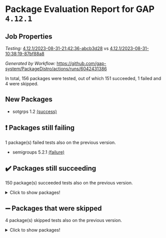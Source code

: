 # Package Evaluation Report for GAP `4.12.1`

## Job Properties

*Testing:* [4.12.1/2023-08-31-21:42:36-abcb3d28](https://github.com/gap-system/PackageDistro/blob/data/reports/4.12.1/2023-08-31-21:42:36-abcb3d28) vs [4.12.1/2023-08-31-10:38:19-87bf88a8](https://github.com/gap-system/PackageDistro/blob/data/reports/4.12.1/2023-08-31-10:38:19-87bf88a8)

*Generated by Workflow:* https://github.com/gap-system/PackageDistro/actions/runs/6042431386

In total, 156 packages were tested, out of which 151 succeeded, 1 failed and 4 were skipped.

## New Packages

- sotgrps 1.2 [(success)](https://github.com/gap-system/PackageDistro/actions/runs/6042431386/job/16397876868)

## :exclamation: Packages still failing

1 package(s) failed tests also on the previous version.
- semigroups 5.2.1 [(failure)](https://github.com/gap-system/PackageDistro/actions/runs/6042431386/job/16397875006)

## :heavy_check_mark: Packages still succeeding

150 package(s) succeeded tests also on the previous version.
<details><summary>Click to show packages!</summary>

- 4ti2interface 2023.02-04 [(success)](https://github.com/gap-system/PackageDistro/actions/runs/6042431386/job/16397854877)
- ace 5.6.2 [(success)](https://github.com/gap-system/PackageDistro/actions/runs/6042431386/job/16397855082)
- aclib 1.3.2 [(success)](https://github.com/gap-system/PackageDistro/actions/runs/6042431386/job/16397855217)
- agt 0.3.1 [(success)](https://github.com/gap-system/PackageDistro/actions/runs/6042431386/job/16397855353)
- alnuth 3.2.1 [(success)](https://github.com/gap-system/PackageDistro/actions/runs/6042431386/job/16397855507)
- anupq 3.3.0 [(success)](https://github.com/gap-system/PackageDistro/actions/runs/6042431386/job/16397855669)
- atlasrep 2.1.6 [(success)](https://github.com/gap-system/PackageDistro/actions/runs/6042431386/job/16397855826)
- autodoc 2023.06.19 [(success)](https://github.com/gap-system/PackageDistro/actions/runs/6042431386/job/16397855986)
- automata 1.15 [(success)](https://github.com/gap-system/PackageDistro/actions/runs/6042431386/job/16397856122)
- automgrp 1.3.2 [(success)](https://github.com/gap-system/PackageDistro/actions/runs/6042431386/job/16397856257)
- autpgrp 1.11 [(success)](https://github.com/gap-system/PackageDistro/actions/runs/6042431386/job/16397856390)
- cap 2023.08-18 [(success)](https://github.com/gap-system/PackageDistro/actions/runs/6042431386/job/16397856533)
- caratinterface 2.3.5 [(success)](https://github.com/gap-system/PackageDistro/actions/runs/6042431386/job/16397856667)
- cddinterface 2022.11.01 [(success)](https://github.com/gap-system/PackageDistro/actions/runs/6042431386/job/16397856819)
- circle 1.6.6 [(success)](https://github.com/gap-system/PackageDistro/actions/runs/6042431386/job/16397856997)
- classicpres 1.22 [(success)](https://github.com/gap-system/PackageDistro/actions/runs/6042431386/job/16397857114)
- cohomolo 1.6.11 [(success)](https://github.com/gap-system/PackageDistro/actions/runs/6042431386/job/16397857278)
- congruence 1.2.5 [(success)](https://github.com/gap-system/PackageDistro/actions/runs/6042431386/job/16397857443)
- corelg 1.56 [(success)](https://github.com/gap-system/PackageDistro/actions/runs/6042431386/job/16397857609)
- crime 1.6 [(success)](https://github.com/gap-system/PackageDistro/actions/runs/6042431386/job/16397857761)
- crisp 1.4.6 [(success)](https://github.com/gap-system/PackageDistro/actions/runs/6042431386/job/16397857919)
- crypting 0.10.4 [(success)](https://github.com/gap-system/PackageDistro/actions/runs/6042431386/job/16397858056)
- cryst 4.1.26 [(success)](https://github.com/gap-system/PackageDistro/actions/runs/6042431386/job/16397858190)
- crystcat 1.1.10 [(success)](https://github.com/gap-system/PackageDistro/actions/runs/6042431386/job/16397858313)
- ctbllib 1.3.6 [(success)](https://github.com/gap-system/PackageDistro/actions/runs/6042431386/job/16397858454)
- cubefree 1.19 [(success)](https://github.com/gap-system/PackageDistro/actions/runs/6042431386/job/16397858603)
- curlinterface 2.3.2 [(success)](https://github.com/gap-system/PackageDistro/actions/runs/6042431386/job/16397858739)
- cvec 2.8.1 [(success)](https://github.com/gap-system/PackageDistro/actions/runs/6042431386/job/16397858873)
- datastructures 0.3.0 [(success)](https://github.com/gap-system/PackageDistro/actions/runs/6042431386/job/16397858996)
- deepthought 1.0.6 [(success)](https://github.com/gap-system/PackageDistro/actions/runs/6042431386/job/16397859151)
- design 1.8 [(success)](https://github.com/gap-system/PackageDistro/actions/runs/6042431386/job/16397859290)
- difsets 2.3.1 [(success)](https://github.com/gap-system/PackageDistro/actions/runs/6042431386/job/16397859432)
- digraphs 1.6.2 [(success)](https://github.com/gap-system/PackageDistro/actions/runs/6042431386/job/16397859557)
- edim 1.3.7 [(success)](https://github.com/gap-system/PackageDistro/actions/runs/6042431386/job/16397859695)
- example 4.3.4 [(success)](https://github.com/gap-system/PackageDistro/actions/runs/6042431386/job/16397859847)
- examplesforhomalg 2023.08-01 [(success)](https://github.com/gap-system/PackageDistro/actions/runs/6042431386/job/16397860018)
- factint 1.6.3 [(success)](https://github.com/gap-system/PackageDistro/actions/runs/6042431386/job/16397860212)
- ferret 1.0.9 [(success)](https://github.com/gap-system/PackageDistro/actions/runs/6042431386/job/16397860418)
- fga 1.5.0 [(success)](https://github.com/gap-system/PackageDistro/actions/runs/6042431386/job/16397860563)
- fining 1.5.6 [(success)](https://github.com/gap-system/PackageDistro/actions/runs/6042431386/job/16397860731)
- float 1.0.3 [(success)](https://github.com/gap-system/PackageDistro/actions/runs/6042431386/job/16397860877)
- format 1.4.3 [(success)](https://github.com/gap-system/PackageDistro/actions/runs/6042431386/job/16397861039)
- forms 1.2.9 [(success)](https://github.com/gap-system/PackageDistro/actions/runs/6042431386/job/16397861186)
- fplsa 1.2.6 [(success)](https://github.com/gap-system/PackageDistro/actions/runs/6042431386/job/16397861386)
- fr 2.4.12 [(success)](https://github.com/gap-system/PackageDistro/actions/runs/6042431386/job/16397861694)
- francy 2.0.3 [(success)](https://github.com/gap-system/PackageDistro/actions/runs/6042431386/job/16397861879)
- fwtree 1.3 [(success)](https://github.com/gap-system/PackageDistro/actions/runs/6042431386/job/16397862039)
- gapdoc 1.6.6 [(success)](https://github.com/gap-system/PackageDistro/actions/runs/6042431386/job/16397862230)
- gauss 2023.02-04 [(success)](https://github.com/gap-system/PackageDistro/actions/runs/6042431386/job/16397862588)
- gaussforhomalg 2023.08-01 [(success)](https://github.com/gap-system/PackageDistro/actions/runs/6042431386/job/16397862771)
- gbnp 1.0.5 [(success)](https://github.com/gap-system/PackageDistro/actions/runs/6042431386/job/16397862975)
- generalizedmorphismsforcap 2023.08-02 [(success)](https://github.com/gap-system/PackageDistro/actions/runs/6042431386/job/16397863146)
- genss 1.6.8 [(success)](https://github.com/gap-system/PackageDistro/actions/runs/6042431386/job/16397863329)
- gradedmodules 2023.08-01 [(success)](https://github.com/gap-system/PackageDistro/actions/runs/6042431386/job/16397863485)
- gradedringforhomalg 2023.08-01 [(success)](https://github.com/gap-system/PackageDistro/actions/runs/6042431386/job/16397863663)
- grape 4.9.0 [(success)](https://github.com/gap-system/PackageDistro/actions/runs/6042431386/job/16397863859)
- groupoids 1.73 [(success)](https://github.com/gap-system/PackageDistro/actions/runs/6042431386/job/16397864022)
- grpconst 2.6.4 [(success)](https://github.com/gap-system/PackageDistro/actions/runs/6042431386/job/16397864179)
- guarana 0.96.3 [(success)](https://github.com/gap-system/PackageDistro/actions/runs/6042431386/job/16397864336)
- guava 3.18 [(success)](https://github.com/gap-system/PackageDistro/actions/runs/6042431386/job/16397864520)
- hap 1.58 [(success)](https://github.com/gap-system/PackageDistro/actions/runs/6042431386/job/16397864704)
- hapcryst 0.1.15 [(success)](https://github.com/gap-system/PackageDistro/actions/runs/6042431386/job/16397864852)
- hecke 1.5.3 [(success)](https://github.com/gap-system/PackageDistro/actions/runs/6042431386/job/16397865077)
- help 3.5 [(success)](https://github.com/gap-system/PackageDistro/actions/runs/6042431386/job/16397865241)
- homalg 2023.08-01 [(success)](https://github.com/gap-system/PackageDistro/actions/runs/6042431386/job/16397865401)
- homalgtocas 2023.08-01 [(success)](https://github.com/gap-system/PackageDistro/actions/runs/6042431386/job/16397865575)
- idrel 2.45 [(success)](https://github.com/gap-system/PackageDistro/actions/runs/6042431386/job/16397865773)
- images 1.3.1 [(success)](https://github.com/gap-system/PackageDistro/actions/runs/6042431386/job/16397865947)
- intpic 0.3.0 [(success)](https://github.com/gap-system/PackageDistro/actions/runs/6042431386/job/16397866112)
- io 4.8.1 [(success)](https://github.com/gap-system/PackageDistro/actions/runs/6042431386/job/16397866274)
- io_forhomalg 2023.02-04 [(success)](https://github.com/gap-system/PackageDistro/actions/runs/6042431386/job/16397866447)
- irredsol 1.4.4 [(success)](https://github.com/gap-system/PackageDistro/actions/runs/6042431386/job/16397866646)
- json 2.1.1 [(success)](https://github.com/gap-system/PackageDistro/actions/runs/6042431386/job/16397866817)
- jupyterkernel 1.5.0 [(success)](https://github.com/gap-system/PackageDistro/actions/runs/6042431386/job/16397866993)
- jupyterviz 1.5.6 [(success)](https://github.com/gap-system/PackageDistro/actions/runs/6042431386/job/16397867201)
- kan 1.36 [(success)](https://github.com/gap-system/PackageDistro/actions/runs/6042431386/job/16397867386)
- kbmag 1.5.11 [(success)](https://github.com/gap-system/PackageDistro/actions/runs/6042431386/job/16397867580)
- laguna 3.9.6 [(success)](https://github.com/gap-system/PackageDistro/actions/runs/6042431386/job/16397867780)
- liealgdb 2.2.1 [(success)](https://github.com/gap-system/PackageDistro/actions/runs/6042431386/job/16397867983)
- liepring 2.8 [(success)](https://github.com/gap-system/PackageDistro/actions/runs/6042431386/job/16397868170)
- liering 2.4.2 [(success)](https://github.com/gap-system/PackageDistro/actions/runs/6042431386/job/16397868329)
- linearalgebraforcap 2023.08-08 [(success)](https://github.com/gap-system/PackageDistro/actions/runs/6042431386/job/16397868527)
- localizeringforhomalg 2023.08-01 [(success)](https://github.com/gap-system/PackageDistro/actions/runs/6042431386/job/16397868704)
- loops 3.4.3 [(success)](https://github.com/gap-system/PackageDistro/actions/runs/6042431386/job/16397868849)
- lpres 1.0.3 [(success)](https://github.com/gap-system/PackageDistro/actions/runs/6042431386/job/16397869045)
- majoranaalgebras 1.5.1 [(success)](https://github.com/gap-system/PackageDistro/actions/runs/6042431386/job/16397869246)
- mapclass 1.4.6 [(success)](https://github.com/gap-system/PackageDistro/actions/runs/6042431386/job/16397869424)
- matgrp 0.70 [(success)](https://github.com/gap-system/PackageDistro/actions/runs/6042431386/job/16397869599)
- matricesforhomalg 2023.08-01 [(success)](https://github.com/gap-system/PackageDistro/actions/runs/6042431386/job/16397869785)
- modisom 2.5.4 [(success)](https://github.com/gap-system/PackageDistro/actions/runs/6042431386/job/16397870020)
- modulepresentationsforcap 2023.08-03 [(success)](https://github.com/gap-system/PackageDistro/actions/runs/6042431386/job/16397870187)
- modules 2023.08-01 [(success)](https://github.com/gap-system/PackageDistro/actions/runs/6042431386/job/16397870355)
- monoidalcategories 2023.08-11 [(success)](https://github.com/gap-system/PackageDistro/actions/runs/6042431386/job/16397870536)
- nconvex 2022.09-01 [(success)](https://github.com/gap-system/PackageDistro/actions/runs/6042431386/job/16397870751)
- nilmat 1.4.2 [(success)](https://github.com/gap-system/PackageDistro/actions/runs/6042431386/job/16397870947)
- nock 1.5 [(success)](https://github.com/gap-system/PackageDistro/actions/runs/6042431386/job/16397871099)
- normalizinterface 1.3.6 [(success)](https://github.com/gap-system/PackageDistro/actions/runs/6042431386/job/16397871298)
- nq 2.5.10 [(success)](https://github.com/gap-system/PackageDistro/actions/runs/6042431386/job/16397871489)
- numericalsgps 1.3.1 [(success)](https://github.com/gap-system/PackageDistro/actions/runs/6042431386/job/16397871631)
- openmath 11.5.3 [(success)](https://github.com/gap-system/PackageDistro/actions/runs/6042431386/job/16397871797)
- orb 4.9.0 [(success)](https://github.com/gap-system/PackageDistro/actions/runs/6042431386/job/16397871963)
- packagemanager 1.4.1 [(success)](https://github.com/gap-system/PackageDistro/actions/runs/6042431386/job/16397872095)
- patternclass 2.4.3 [(success)](https://github.com/gap-system/PackageDistro/actions/runs/6042431386/job/16397872244)
- permut 2.0.4 [(success)](https://github.com/gap-system/PackageDistro/actions/runs/6042431386/job/16397872395)
- polenta 1.3.10 [(success)](https://github.com/gap-system/PackageDistro/actions/runs/6042431386/job/16397872521)
- polymaking 0.8.6 [(success)](https://github.com/gap-system/PackageDistro/actions/runs/6042431386/job/16397872638)
- primgrp 3.4.4 [(success)](https://github.com/gap-system/PackageDistro/actions/runs/6042431386/job/16397872741)
- profiling 2.5.4 [(success)](https://github.com/gap-system/PackageDistro/actions/runs/6042431386/job/16397872840)
- qpa 1.34 [(success)](https://github.com/gap-system/PackageDistro/actions/runs/6042431386/job/16397872973)
- quagroup 1.8.3 [(success)](https://github.com/gap-system/PackageDistro/actions/runs/6042431386/job/16397873074)
- radiroot 2.9 [(success)](https://github.com/gap-system/PackageDistro/actions/runs/6042431386/job/16397873225)
- rcwa 4.7.1 [(success)](https://github.com/gap-system/PackageDistro/actions/runs/6042431386/job/16397873445)
- rds 1.8 [(success)](https://github.com/gap-system/PackageDistro/actions/runs/6042431386/job/16397873601)
- recog 1.4.2 [(success)](https://github.com/gap-system/PackageDistro/actions/runs/6042431386/job/16397873724)
- repndecomp 1.3.0 [(success)](https://github.com/gap-system/PackageDistro/actions/runs/6042431386/job/16397873903)
- repsn 3.1.1 [(success)](https://github.com/gap-system/PackageDistro/actions/runs/6042431386/job/16397874102)
- resclasses 4.7.3 [(success)](https://github.com/gap-system/PackageDistro/actions/runs/6042431386/job/16397874305)
- ringsforhomalg 2023.08-01 [(success)](https://github.com/gap-system/PackageDistro/actions/runs/6042431386/job/16397874483)
- sco 2023.08-01 [(success)](https://github.com/gap-system/PackageDistro/actions/runs/6042431386/job/16397874631)
- scscp 2.4.1 [(success)](https://github.com/gap-system/PackageDistro/actions/runs/6042431386/job/16397874818)
- sglppow 2.3 [(success)](https://github.com/gap-system/PackageDistro/actions/runs/6042431386/job/16397875196)
- sgpviz 0.999.5 [(success)](https://github.com/gap-system/PackageDistro/actions/runs/6042431386/job/16397875386)
- simpcomp 2.1.14 [(success)](https://github.com/gap-system/PackageDistro/actions/runs/6042431386/job/16397875589)
- singular 2023.02.09 [(success)](https://github.com/gap-system/PackageDistro/actions/runs/6042431386/job/16397875760)
- sl2reps 1.1 [(success)](https://github.com/gap-system/PackageDistro/actions/runs/6042431386/job/16397875951)
- sla 1.5.3 [(success)](https://github.com/gap-system/PackageDistro/actions/runs/6042431386/job/16397876119)
- smallgrp 1.5.3 [(success)](https://github.com/gap-system/PackageDistro/actions/runs/6042431386/job/16397876302)
- smallsemi 0.6.13 [(success)](https://github.com/gap-system/PackageDistro/actions/runs/6042431386/job/16397876444)
- sonata 2.9.6 [(success)](https://github.com/gap-system/PackageDistro/actions/runs/6042431386/job/16397876586)
- sophus 1.27 [(success)](https://github.com/gap-system/PackageDistro/actions/runs/6042431386/job/16397876733)
- spinsym 1.5.2 [(success)](https://github.com/gap-system/PackageDistro/actions/runs/6042431386/job/16397877024)
- standardff 0.9.4 [(success)](https://github.com/gap-system/PackageDistro/actions/runs/6042431386/job/16397877232)
- symbcompcc 1.3.2 [(success)](https://github.com/gap-system/PackageDistro/actions/runs/6042431386/job/16397877378)
- thelma 1.3 [(success)](https://github.com/gap-system/PackageDistro/actions/runs/6042431386/job/16397877523)
- tomlib 1.2.9 [(success)](https://github.com/gap-system/PackageDistro/actions/runs/6042431386/job/16397877665)
- toolsforhomalg 2023.07-01 [(success)](https://github.com/gap-system/PackageDistro/actions/runs/6042431386/job/16397877826)
- toric 1.9.5 [(success)](https://github.com/gap-system/PackageDistro/actions/runs/6042431386/job/16397877991)
- toricvarieties 2022.07.13 [(success)](https://github.com/gap-system/PackageDistro/actions/runs/6042431386/job/16397878143)
- transgrp 3.6.4 [(success)](https://github.com/gap-system/PackageDistro/actions/runs/6042431386/job/16397878367)
- ugaly 4.1.3 [(success)](https://github.com/gap-system/PackageDistro/actions/runs/6042431386/job/16397878519)
- unipot 1.5 [(success)](https://github.com/gap-system/PackageDistro/actions/runs/6042431386/job/16397878695)
- unitlib 4.2.0 [(success)](https://github.com/gap-system/PackageDistro/actions/runs/6042431386/job/16397878880)
- utils 0.82 [(success)](https://github.com/gap-system/PackageDistro/actions/runs/6042431386/job/16397879063)
- uuid 0.7 [(success)](https://github.com/gap-system/PackageDistro/actions/runs/6042431386/job/16397879255)
- walrus 0.9991 [(success)](https://github.com/gap-system/PackageDistro/actions/runs/6042431386/job/16397879399)
- wedderga 4.10.4 [(success)](https://github.com/gap-system/PackageDistro/actions/runs/6042431386/job/16397879559)
- xmod 2.91 [(success)](https://github.com/gap-system/PackageDistro/actions/runs/6042431386/job/16397879710)
- xmodalg 1.23 [(success)](https://github.com/gap-system/PackageDistro/actions/runs/6042431386/job/16397879876)
- yangbaxter 0.10.3 [(success)](https://github.com/gap-system/PackageDistro/actions/runs/6042431386/job/16397880035)
- zeromqinterface 0.14 [(success)](https://github.com/gap-system/PackageDistro/actions/runs/6042431386/job/16397880322)
</details>

## :heavy_minus_sign: Packages that were skipped

4 package(s) skipped tests also on the previous version.
<details><summary>Click to show packages!</summary>

- browse 1.8.21 [(skipped)](https://github.com/gap-system/PackageDistro/actions/runs/6042431386/job/16397524988)
- itc 1.5.1 [(skipped)](https://github.com/gap-system/PackageDistro/actions/runs/6042431386/job/16397524988)
- polycyclic 2.16 [(skipped)](https://github.com/gap-system/PackageDistro/actions/runs/6042431386/job/16397524988)
- xgap 4.31 [(skipped)](https://github.com/gap-system/PackageDistro/actions/runs/6042431386/job/16397524988)
</details>

